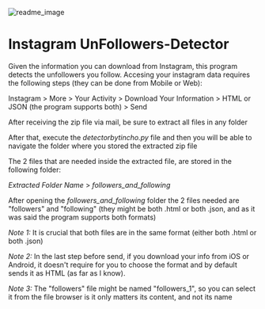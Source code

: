 ![readme_image](https://user-images.githubusercontent.com/64234011/230240974-509f49fd-4ec5-4d87-9b57-e43563bc6ad5.png)

# Instagram UnFollowers-Detector

Given the information you can download from Instagram, this program detects the unfollowers you follow.
Accesing your instagram data requires the following steps (they can be done from Mobile or Web):

Instagram > More > Your Activity > Download Your Information > HTML or JSON (the program supports both) > Send

After receiving the zip file via mail, be sure to extract all files in any folder

After that, execute the _detectorbytincho.py_ file and then you will be able to navigate the folder where you stored the extracted zip file

The 2 files that are needed inside the extracted file, are stored in the following folder:

_Extracted Folder Name_ > _followers_and_following_

After opening the _followers_and_following_ folder the 2 files needed are "followers" and "following" (they might be both .html or both .json, and as it was said the program supports both formats)

_Note 1:_ It is crucial that both files are in the same format (either both .html or both .json)

_Note 2:_ In the last step before send, if you download your info from iOS or Android, it doesn't require for you to choose the format and by default sends it as HTML (as far as I know).

_Note 3:_ The "followers" file might be named "followers_1", so you can select it from the file browser is it only matters its content, and not its name
